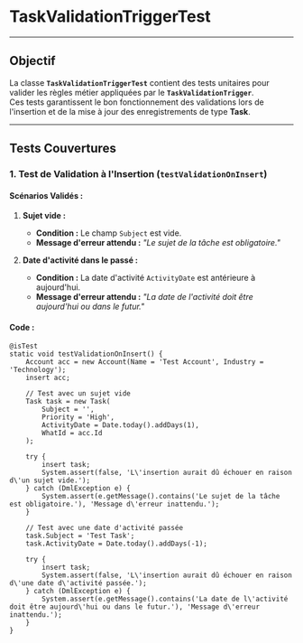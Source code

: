 # TaskValidationTriggerTest

---

## **Objectif**

La classe **`TaskValidationTriggerTest`** contient des tests unitaires pour valider les règles métier appliquées par le **`TaskValidationTrigger`**.  
Ces tests garantissent le bon fonctionnement des validations lors de l'insertion et de la mise à jour des enregistrements de type **Task**.

---

## **Tests Couvertures**

### **1. Test de Validation à l'Insertion (`testValidationOnInsert`)**

#### **Scénarios Validés :**
1. **Sujet vide :**
   - **Condition :** Le champ `Subject` est vide.
   - **Message d'erreur attendu :** *"Le sujet de la tâche est obligatoire."*

2. **Date d'activité dans le passé :**
   - **Condition :** La date d'activité `ActivityDate` est antérieure à aujourd'hui.
   - **Message d'erreur attendu :** *"La date de l'activité doit être aujourd'hui ou dans le futur."*

#### **Code :**
```apex
@isTest
static void testValidationOnInsert() {
    Account acc = new Account(Name = 'Test Account', Industry = 'Technology');
    insert acc;

    // Test avec un sujet vide
    Task task = new Task(
        Subject = '',
        Priority = 'High',
        ActivityDate = Date.today().addDays(1),
        WhatId = acc.Id
    );

    try {
        insert task;
        System.assert(false, 'L\'insertion aurait dû échouer en raison d\'un sujet vide.');
    } catch (DmlException e) {
        System.assert(e.getMessage().contains('Le sujet de la tâche est obligatoire.'), 'Message d\'erreur inattendu.');
    }

    // Test avec une date d'activité passée
    task.Subject = 'Test Task';
    task.ActivityDate = Date.today().addDays(-1);

    try {
        insert task;
        System.assert(false, 'L\'insertion aurait dû échouer en raison d\'une date d\'activité passée.');
    } catch (DmlException e) {
        System.assert(e.getMessage().contains('La date de l\'activité doit être aujourd\'hui ou dans le futur.'), 'Message d\'erreur inattendu.');
    }
}
